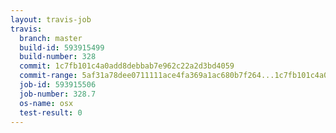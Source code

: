 ```yaml
---
layout: travis-job
travis:
  branch: master
  build-id: 593915499
  build-number: 328
  commit: 1c7fb101c4a0add8debbab7e962c22a2d3bd4059
  commit-range: 5af31a78dee0711111ace4fa369a1ac680b7f264...1c7fb101c4a0add8debbab7e962c22a2d3bd4059
  job-id: 593915506
  job-number: 328.7
  os-name: osx
  test-result: 0
---
```

